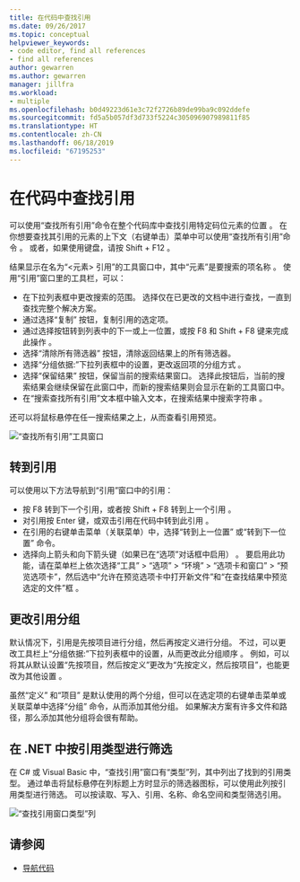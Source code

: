```yaml
---
title: 在代码中查找引用
ms.date: 09/26/2017
ms.topic: conceptual
helpviewer_keywords:
- code editor, find all references
- find all references
author: gewarren
ms.author: gewarren
manager: jillfra
ms.workload:
- multiple
ms.openlocfilehash: b0d49223d61e3c72f2726b89de99ba9c092ddefe
ms.sourcegitcommit: fd5a5b057df3d733f5224c305096907989811f85
ms.translationtype: HT
ms.contentlocale: zh-CN
ms.lasthandoff: 06/18/2019
ms.locfileid: "67195253"
---
```

# <a name="find-references-in-your-code"></a>在代码中查找引用

可以使用“查找所有引用”命令在整个代码库中查找引用特定码位元素的位置  。 在你想要查找其引用的元素的上下文（右键单击）菜单中可以使用“查找所有引用”命令  。 或者，如果使用键盘，请按 Shift + F12  。

结果显示在名为“\<元素> 引用”的工具窗口中，其中“元素”是要搜索的项名称   。 使用“引用”窗口里的工具栏，可以： 
- 在下拉列表框中更改搜索的范围。 选择仅在已更改的文档中进行查找，一直到查找完整个解决方案。
- 通过选择“复制”  按钮，复制引用的选定项。
- 通过选择按钮转到列表中的下一或上一位置，或按 F8 和 Shift + F8 键来完成此操作   。
- 选择“清除所有筛选器”  按钮，清除返回结果上的所有筛选器。
- 选择“分组依据:”下拉列表框中的设置，更改返回项的分组方式  。
- 选择“保留结果”  按钮，保留当前的搜索结果窗口。 选择此按钮后，当前的搜索结果会继续保留在此窗口中，而新的搜索结果则会显示在新的工具窗口中。
- 在“搜索查找所有引用”文本框中输入文本，在搜索结果中搜索字符串  。

还可以将鼠标悬停在任一搜索结果之上，从而查看引用预览。

![“查找所有引用”工具窗口](../ide/media/vside_findallreferences.png)

## <a name="navigate-to-references"></a>转到引用
可以使用以下方法导航到“引用”窗口中的引用： 

- 按 F8 转到下一个引用，或者按 Shift + F8 转到上一个引用   。
- 对引用按 Enter 键，或双击引用在代码中转到此引用  。
- 在引用的右键单击菜单（关联菜单）中，选择“转到上一位置”  或“转到下一位置”  命令。
- 选择向上箭头和向下箭头键（如果已在“选项”对话框中启用）    。 要启用此功能，请在菜单栏上依次选择“工具” > “选项” > “环境” > “选项卡和窗口” > “预览选项卡”，然后选中“允许在预览选项卡中打开新文件”和“在查找结果中预览选定的文件”框        。

## <a name="change-reference-groupings"></a>更改引用分组
默认情况下，引用是先按项目进行分组，然后再按定义进行分组。 不过，可以更改工具栏上“分组依据:”下拉列表框中的设置，从而更改此分组顺序  。 例如，可以将其从默认设置“先按项目，然后按定义”更改为“先按定义，然后按项目”，也能更改为其他设置   。

虽然“定义”  和“项目”  是默认使用的两个分组，但可以在选定项的右键单击菜单或关联菜单中选择“分组”  命令，从而添加其他分组。 如果解决方案有许多文件和路径，那么添加其他分组将会很有帮助。

## <a name="filter-by-reference-type-in-net"></a>在 .NET 中按引用类型进行筛选
在 C# 或 Visual Basic 中，“查找引用”窗口有“类型”列，其中列出了找到的引用类型。 通过单击将鼠标悬停在列标题上方时显示的筛选器图标，可以使用此列按引用类型进行筛选。 可以按读取、写入、引用、名称、命名空间和类型筛选引用。

![“查找引用窗口类型”列 ](../ide/media/vside_findallreferencesKind.png)

## <a name="see-also"></a>请参阅

- [导航代码](../ide/navigating-code.md)
